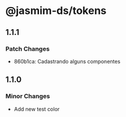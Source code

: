 # @jasmim-ds/tokens

## 1.1.1

### Patch Changes

- 860b1ca: Cadastrando alguns componentes

## 1.1.0

### Minor Changes

- Add new test color
